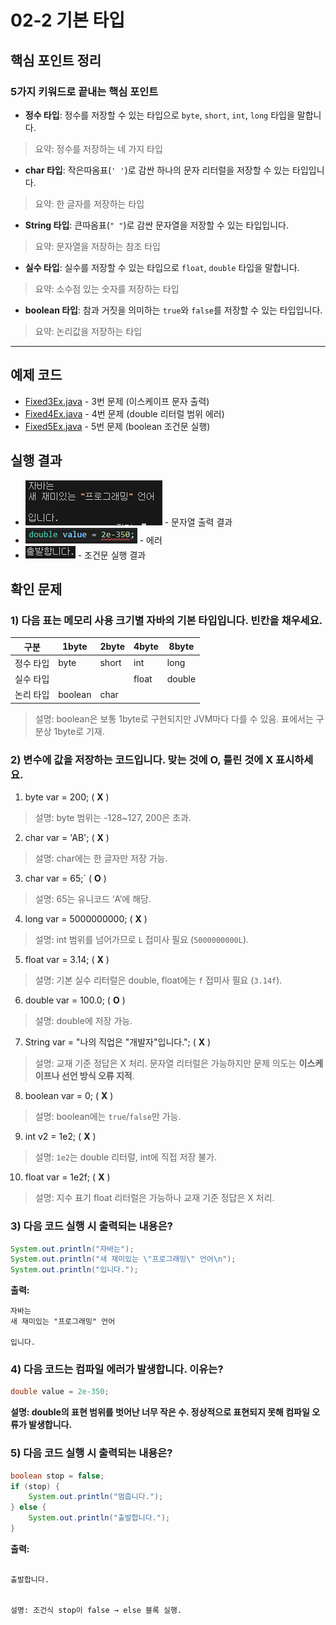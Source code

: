 # 02-2 기본 타입

## 핵심 포인트 정리

### 5가지 키워드로 끝내는 핵심 포인트
- **정수 타입**: 정수를 저장할 수 있는 타입으로 `byte`, `short`, `int`, `long` 타입을 말합니다.  
> 요약: 정수를 저장하는 네 가지 타입

- **char 타입**: 작은따옴표(`' '`)로 감싼 하나의 문자 리터럴을 저장할 수 있는 타입입니다.  
> 요약: 한 글자를 저장하는 타입

- **String 타입**: 큰따옴표(`" "`)로 감싼 문자열을 저장할 수 있는 타입입니다.  
> 요약: 문자열을 저장하는 참조 타입

- **실수 타입**: 실수를 저장할 수 있는 타입으로 `float`, `double` 타입을 말합니다.  
> 요약: 소수점 있는 숫자를 저장하는 타입

- **boolean 타입**: 참과 거짓을 의미하는 `true`와 `false`를 저장할 수 있는 타입입니다.  
> 요약: 논리값을 저장하는 타입

---

## 예제 코드

- [Fixed3Ex.java](../code-examples/chap02_2/Fixed3Ex02_2.java) - 3번 문제 (이스케이프 문자 출력)
- [Fixed4Ex.java](../code-examples/chap02_2/Fixed4Ex02_2.java) - 4번 문제 (double 리터럴 범위 에러)
- [Fixed5Ex.java](../code-examples/chap02_2/Fixed5Ex02_2.java) - 5번 문제 (boolean 조건문 실행)

## 실행 결과

- ![Fixed3Ex](../images/02-2/Fixed3Ex.png) - 문자열 출력 결과
- ![Fixed4Ex](../images/02-2/Fixed4Ex.png) - 에러
- ![Fixed5Ex](../images/02-2/Fixed5Ex.png) - 조건문 실행 결과

## 확인 문제
### 1) 다음 표는 메모리 사용 크기별 자바의 기본 타입입니다. 빈칸을 채우세요.

| 구분     | 1byte  | 2byte  | 4byte  | 8byte  |
|----------|--------|--------|--------|--------|
| 정수 타입 | byte   | short  | int    | long   |
| 실수 타입 |        |        | float  | double |
| 논리 타입 | boolean| char   |        |        |

> 설명: boolean은 보통 1byte로 구현되지만 JVM마다 다를 수 있음. 표에서는 구분상 1byte로 기재.

### 2) 변수에 값을 저장하는 코드입니다. 맞는 것에 O, 틀린 것에 X 표시하세요.

1. byte var = 200; ( **X** )  
> 설명: byte 범위는 -128~127, 200은 초과.

2. char var = 'AB'; ( **X** )  
> 설명: char에는 한 글자만 저장 가능.

3. char var = 65;` ( **O** )  
> 설명: 65는 유니코드 ‘A’에 해당.

4. long var = 5000000000; ( **X** )  
> 설명: int 범위를 넘어가므로 `L` 접미사 필요 (`5000000000L`).

5. float var = 3.14; ( **X** )  
> 설명: 기본 실수 리터럴은 double, float에는 `f` 접미사 필요 (`3.14f`).

6. double var = 100.0; ( **O** )  
> 설명: double에 저장 가능.

7. String var = "나의 직업은 \"개발자\"입니다."; ( **X** )  
> 설명: 교재 기준 정답은 X 처리. 문자열 리터럴은 가능하지만 문제 의도는 **이스케이프나 선언 방식 오류 지적**.

8. boolean var = 0; ( **X** )  
> 설명: boolean에는 `true`/`false`만 가능.

9. int v2 = 1e2; ( **X** )  
> 설명: `1e2`는 double 리터럴, int에 직접 저장 불가.

10. float var = 1e2f; ( **X** )  
> 설명: 지수 표기 float 리터럴은 가능하나 교재 기준 정답은 X 처리.

### 3) 다음 코드 실행 시 출력되는 내용은?
```java
System.out.println("자바는");
System.out.println("새 재미있는 \"프로그래밍\" 언어\n");
System.out.println("입니다.");
```

**출력:**
```
자바는
새 재미있는 "프로그래밍" 언어

입니다.
```

### 4) 다음 코드는 컴파일 에러가 발생합니다. 이유는?
```java
double value = 2e-350;
```

**설명: double의 표현 범위를 벗어난 너무 작은 수. 정상적으로 표현되지 못해 컴파일 오류가 발생합니다.**

### 5) 다음 코드 실행 시 출력되는 내용은?
```java
boolean stop = false;
if (stop) {
    System.out.println("멈춥니다.");
} else {
    System.out.println("출발합니다.");
}
```

**출력:**
```

출발합니다.


설명: 조건식 stop이 false → else 블록 실행.
```